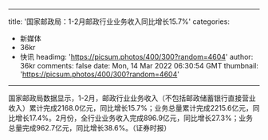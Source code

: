 
---
title: '国家邮政局：1-2月邮政行业业务收入同比增长15.7%'
categories: 
 - 新媒体
 - 36kr
 - 快讯
headimg: 'https://picsum.photos/400/300?random=4604'
author: 36kr
comments: false
date: Mon, 14 Mar 2022 06:30:54 GMT
thumbnail: 'https://picsum.photos/400/300?random=4604'
---

<div>   
国家邮政局数据显示，1-2月，邮政行业业务收入（不包括邮政储蓄银行直接营业收入）累计完成2168.0亿元，同比增长15.7%；业务总量累计完成2215.6亿元，同比增长17.4%。2月份，全行业业务收入完成896.9亿元，同比增长27.3%；业务总量完成962.7亿元，同比增长38.6%。（证券时报）  
</div>
            